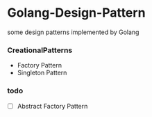 # Golang-Design-Pattern
some design patterns implemented by Golang

### CreationalPatterns
- Factory Pattern
- Singleton Pattern

### todo
- [ ] Abstract Factory Pattern 

